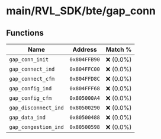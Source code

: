 # main/RVL_SDK/bte/gap_conn

## Functions

| Name | Address | Match % |
|------|---------|---------|
| `gap_conn_init` | `0x804FFB90` | :x: (0.0%) |
| `gap_connect_ind` | `0x804FFC00` | :x: (0.0%) |
| `gap_connect_cfm` | `0x804FFD8C` | :x: (0.0%) |
| `gap_config_ind` | `0x804FFF68` | :x: (0.0%) |
| `gap_config_cfm` | `0x805000A4` | :x: (0.0%) |
| `gap_disconnect_ind` | `0x80500290` | :x: (0.0%) |
| `gap_data_ind` | `0x80500488` | :x: (0.0%) |
| `gap_congestion_ind` | `0x80500598` | :x: (0.0%) |